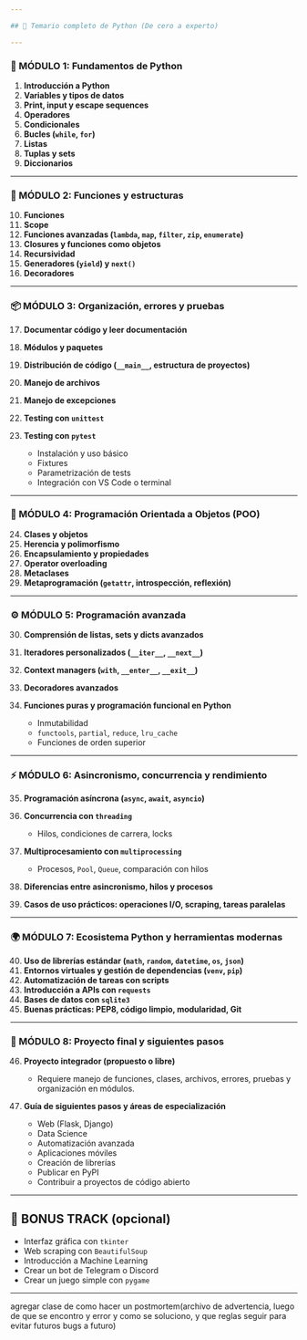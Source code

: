 ```yaml
---

## 🧠 Temario completo de Python (De cero a experto)

---
```


### 📘 MÓDULO 1: Fundamentos de Python

1. **Introducción a Python**
2. **Variables y tipos de datos**
3. **Print, input y escape sequences**
4. **Operadores**
5. **Condicionales**
6. **Bucles (`while`, `for`)**
7. **Listas**
8. **Tuplas y sets**
9. **Diccionarios**

---

### 🧰 MÓDULO 2: Funciones y estructuras

10. **Funciones**
11. **Scope**
12. **Funciones avanzadas (`lambda`, `map`, `filter`, `zip`, `enumerate`)**
13. **Closures y funciones como objetos**
14. **Recursividad**
15. **Generadores (`yield`) y `next()`**
16. **Decoradores**

---

### 📦 MÓDULO 3: Organización, errores y pruebas

17. **Documentar código y leer documentación**
18. **Módulos y paquetes**
19. **Distribución de código (`__main__`, estructura de proyectos)**
20. **Manejo de archivos**
21. **Manejo de excepciones**
22. **Testing con `unittest`**
23. **Testing con `pytest`**

    * Instalación y uso básico
    * Fixtures
    * Parametrización de tests
    * Integración con VS Code o terminal

---

### 🧱 MÓDULO 4: Programación Orientada a Objetos (POO)

24. **Clases y objetos**
25. **Herencia y polimorfismo**
26. **Encapsulamiento y propiedades**
27. **Operator overloading**
28. **Metaclases**
29. **Metaprogramación (`getattr`, introspección, reflexión)**

---

### ⚙️ MÓDULO 5: Programación avanzada

30. **Comprensión de listas, sets y dicts avanzados**
31. **Iteradores personalizados (`__iter__`, `__next__`)**
32. **Context managers (`with`, `__enter__`, `__exit__`)**
33. **Decoradores avanzados**
34. **Funciones puras y programación funcional en Python**

    * Inmutabilidad
    * `functools`, `partial`, `reduce`, `lru_cache`
    * Funciones de orden superior

---

### ⚡ MÓDULO 6: Asincronismo, concurrencia y rendimiento

35. **Programación asíncrona (`async`, `await`, `asyncio`)**
36. **Concurrencia con `threading`**

    * Hilos, condiciones de carrera, locks
37. **Multiprocesamiento con `multiprocessing`**

    * Procesos, `Pool`, `Queue`, comparación con hilos
38. **Diferencias entre asincronismo, hilos y procesos**
39. **Casos de uso prácticos: operaciones I/O, scraping, tareas paralelas**

---

### 🌍 MÓDULO 7: Ecosistema Python y herramientas modernas

40. **Uso de librerías estándar (`math`, `random`, `datetime`, `os`, `json`)**
41. **Entornos virtuales y gestión de dependencias (`venv`, `pip`)**
42. **Automatización de tareas con scripts**
43. **Introducción a APIs con `requests`**
44. **Bases de datos con `sqlite3`**
45. **Buenas prácticas: PEP8, código limpio, modularidad, Git**

---

### 🏁 MÓDULO 8: Proyecto final y siguientes pasos

46. **Proyecto integrador (propuesto o libre)**

    * Requiere manejo de funciones, clases, archivos, errores, pruebas y organización en módulos.

47. **Guía de siguientes pasos y áreas de especialización**

    * Web (Flask, Django)
    * Data Science
    * Automatización avanzada
    * Aplicaciones móviles
    * Creación de librerías
    * Publicar en PyPI
    * Contribuir a proyectos de código abierto

---

## 🧠 BONUS TRACK (opcional)

* Interfaz gráfica con `tkinter`
* Web scraping con `BeautifulSoup`
* Introducción a Machine Learning
* Crear un bot de Telegram o Discord
* Crear un juego simple con `pygame`

---

agregar clase de como hacer un postmortem(archivo de advertencia, luego de que se encontro y error y como se soluciono, y que reglas seguir para evitar futuros bugs a futuro)
